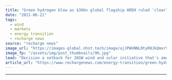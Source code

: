 ```yaml
---
title: "Green hydrogen blow as $36bn global flagship AREH ruled 'clearly unacceptable' by Australia"
date: "2021-06-21"
tags: 
  - wind
  - markets
  - energy transition
  - recharge news
source: "recharge news"
image_url: "https://images-global.nhst.tech/image/ajJPWUNNL0tyR0JkQmxrVW8zSlJxczMxMlkvYVhOd29NR1ZDNTZ1SmlLOD0=/nhst/binary/5cf9ffd1a5f8ec64f8a9015f5e1d743e"
image_fp: "/assets/img/post_thumbnails/96.jpg"
lead: "Decision a setback for 26GW wind and solar initiative that's among largest to pioneer production of renewable fuels at 'oil & gas scale'"
article_url: "https://www.rechargenews.com/energy-transition/green-hydrogen-blow-as-36bn-global-flagship-areh-ruled-clearly-unacceptable-by-australia/2-1-1028069"
---
```


---
